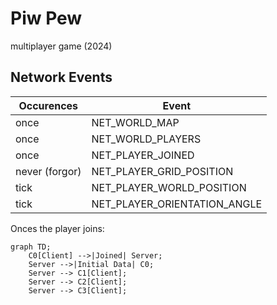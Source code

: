 # Piw Pew
multiplayer game (2024)
## Network Events
| Occurences | Event |
|--|--|
once | NET_WORLD_MAP
once | NET_WORLD_PLAYERS
once | NET_PLAYER_JOINED
never (forgor) | NET_PLAYER_GRID_POSITION
tick | NET_PLAYER_WORLD_POSITION
tick | NET_PLAYER_ORIENTATION_ANGLE

Onces the player joins:

```mermaid
graph TD;
    C0[Client] -->|Joined| Server;
    Server -->|Initial Data| C0;
    Server --> C1[Client];
    Server --> C2[Client];
    Server --> C3[Client];
```